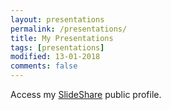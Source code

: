 ```yaml
---
layout: presentations
permalink: /presentations/
title: My Presentations
tags: [presentations]
modified: 13-01-2018
comments: false
---
```


Access my <a href="https://www.slideshare.net/AshutoshSatapathy4" target="_blank">SlideShare</a> public profile.
